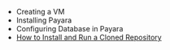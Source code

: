 * Creating a VM
* Installing Payara
* Configuring Database in Payara
* [How to Install and Run a Cloned Repository](https://github.com/hmislk/hmis/wiki/How-to-Install-and-Run-a-Cloned-Repository)
